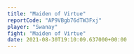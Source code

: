 ```yaml
---
title: "Maiden of Virtue"
reportCode: "AP9VBgb76dTW3Fxj"
player: "Swanay"
fight: "Maiden of Virtue"
date: 2021-08-30T19:10:09.637000+00:00
---
```

